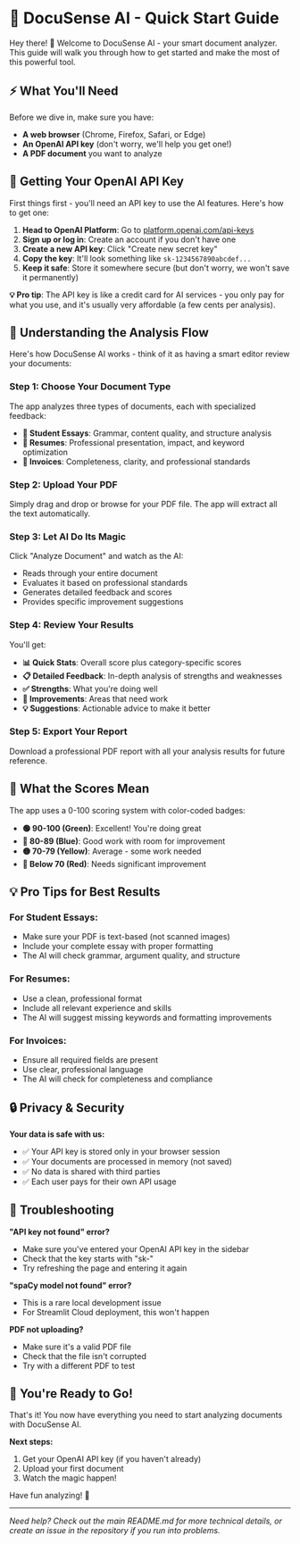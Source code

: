 # 🚀 DocuSense AI - Quick Start Guide

Hey there! 👋 Welcome to DocuSense AI - your smart document analyzer. This guide will walk you through how to get started and make the most of this powerful tool.

## ⚡ What You'll Need

Before we dive in, make sure you have:
- **A web browser** (Chrome, Firefox, Safari, or Edge)
- **An OpenAI API key** (don't worry, we'll help you get one!)
- **A PDF document** you want to analyze

## 🔑 Getting Your OpenAI API Key

First things first - you'll need an API key to use the AI features. Here's how to get one:

1. **Head to OpenAI Platform**: Go to [platform.openai.com/api-keys](https://platform.openai.com/api-keys)
2. **Sign up or log in**: Create an account if you don't have one
3. **Create a new API key**: Click "Create new secret key"
4. **Copy the key**: It'll look something like `sk-1234567890abcdef...`
5. **Keep it safe**: Store it somewhere secure (but don't worry, we won't save it permanently)

**💡 Pro tip**: The API key is like a credit card for AI services - you only pay for what you use, and it's usually very affordable (a few cents per analysis).

## 🎯 Understanding the Analysis Flow

Here's how DocuSense AI works - think of it as having a smart editor review your documents:

### Step 1: Choose Your Document Type
The app analyzes three types of documents, each with specialized feedback:

- **📝 Student Essays**: Grammar, content quality, and structure analysis
- **💼 Resumes**: Professional presentation, impact, and keyword optimization
- **🧾 Invoices**: Completeness, clarity, and professional standards

### Step 2: Upload Your PDF
Simply drag and drop or browse for your PDF file. The app will extract all the text automatically.

### Step 3: Let AI Do Its Magic
Click "Analyze Document" and watch as the AI:
- Reads through your entire document
- Evaluates it based on professional standards
- Generates detailed feedback and scores
- Provides specific improvement suggestions

### Step 4: Review Your Results
You'll get:
- **📊 Quick Stats**: Overall score plus category-specific scores
- **📋 Detailed Feedback**: In-depth analysis of strengths and weaknesses
- **✅ Strengths**: What you're doing well
- **🔧 Improvements**: Areas that need work
- **💡 Suggestions**: Actionable advice to make it better

### Step 5: Export Your Report
Download a professional PDF report with all your analysis results for future reference.

## 🎨 What the Scores Mean

The app uses a 0-100 scoring system with color-coded badges:

- **🟢 90-100 (Green)**: Excellent! You're doing great
- **🔵 80-89 (Blue)**: Good work with room for improvement
- **🟡 70-79 (Yellow)**: Average - some work needed
- **🔴 Below 70 (Red)**: Needs significant improvement

## 💡 Pro Tips for Best Results

### For Student Essays:
- Make sure your PDF is text-based (not scanned images)
- Include your complete essay with proper formatting
- The AI will check grammar, argument quality, and structure

### For Resumes:
- Use a clean, professional format
- Include all relevant experience and skills
- The AI will suggest missing keywords and formatting improvements

### For Invoices:
- Ensure all required fields are present
- Use clear, professional language
- The AI will check for completeness and compliance

## 🔒 Privacy & Security

**Your data is safe with us:**
- ✅ Your API key is stored only in your browser session
- ✅ Your documents are processed in memory (not saved)
- ✅ No data is shared with third parties
- ✅ Each user pays for their own API usage

## 🚨 Troubleshooting

**"API key not found" error?**
- Make sure you've entered your OpenAI API key in the sidebar
- Check that the key starts with "sk-"
- Try refreshing the page and entering it again

**"spaCy model not found" error?**
- This is a rare local development issue
- For Streamlit Cloud deployment, this won't happen

**PDF not uploading?**
- Make sure it's a valid PDF file
- Check that the file isn't corrupted
- Try with a different PDF to test

## 🎉 You're Ready to Go!

That's it! You now have everything you need to start analyzing documents with DocuSense AI. 

**Next steps:**
1. Get your OpenAI API key (if you haven't already)
2. Upload your first document
3. Watch the magic happen!

Have fun analyzing! 🚀

---

*Need help? Check out the main README.md for more technical details, or create an issue in the repository if you run into problems.* 